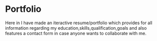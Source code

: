 # Portfolio
Here in I have made an iteractive resume/portfolio which provides for all information regarding my education,skills,qualification,goals and also features a contact form in case anyone wants to collaborate with me.

